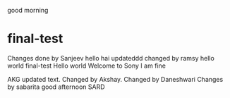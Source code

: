 good morning
# final-test
Changes done by Sanjeev
 hello hai
updateddd
changed by ramsy
hello world
final-test
Hello world
Welcome to Sony
I am fine

AKG
updated text.
Changed by Akshay.
Changed by Daneshwari
Changes by sabarita
good afternoon SARD

